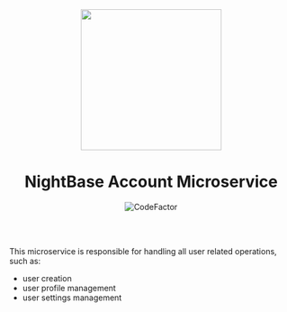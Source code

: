 <div align="center">
    <img src="https://i.imgur.com/lIyPUA9.png" width="250" height="250"/>
</div>

<div align="center">
    <h1>NightBase Account Microservice</h1>
    <img src="https://www.codefactor.io/repository/github/nightbase/user-service/badge" alt="CodeFactor" />
</div>

<br><br>

This microservice is responsible for handling all user related operations, such as:

- user creation
- user profile management
- user settings management
